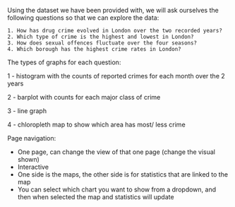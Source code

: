 
Using the dataset we have been provided with, we will ask ourselves the following questions so that we can explore the data:

    1. How has drug crime evolved in London over the two recorded years?
    2. Which type of crime is the highest and lowest in London?
    3. How does sexual offences fluctuate over the four seasons?
    4. Which borough has the highest crime rates in London?

The types of graphs for each question:

1 - histogram with the counts of reported crimes for each month over the 2 years

2 - barplot with counts for each major class of crime 

3 - line graph

4 - chloropleth map to show which area has most/ less crime

Page navigation:

- One page, can change the view of that one page (change the visual shown)
- Interactive
- One side is the maps, the other side is for statistics that are linked to the map
- You can select which chart you want to show from a dropdown, and then when selected the map and statistics will update